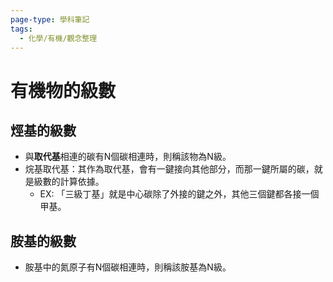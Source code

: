 ```yaml
---
page-type: 學科筆記
tags:
  - 化學/有機/觀念整理
---
```

# 有機物的級數
## 烴基的級數
- 與**取代基**相連的碳有N個碳相連時，則稱該物為N級。
- 烷基取代基：其作為取代基，會有一鍵接向其他部分，而那一鍵所屬的碳，就是級數的計算依據。
	- EX: 「三級丁基」就是中心碳除了外接的鍵之外，其他三個鍵都各接一個甲基。

## 胺基的級數
- 胺基中的氮原子有N個碳相連時，則稱該胺基為N級。